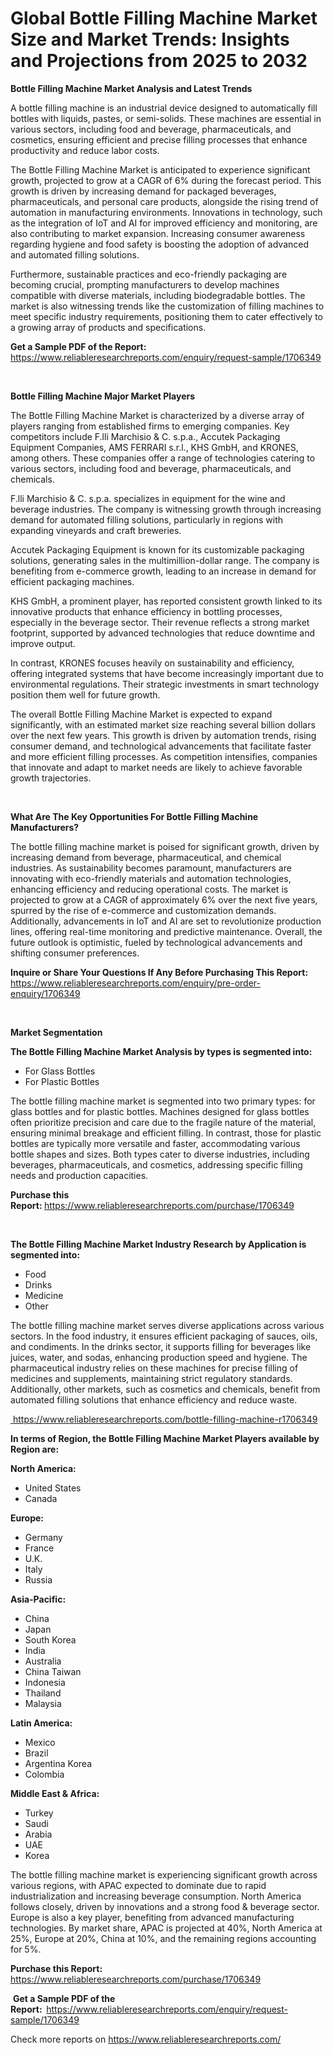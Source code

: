 <p><h1>Global Bottle Filling Machine Market Size and Market Trends: Insights and Projections from 2025 to 2032</h1></p><p><strong>Bottle Filling Machine Market Analysis and Latest Trends</strong></p>
<p><p>A bottle filling machine is an industrial device designed to automatically fill bottles with liquids, pastes, or semi-solids. These machines are essential in various sectors, including food and beverage, pharmaceuticals, and cosmetics, ensuring efficient and precise filling processes that enhance productivity and reduce labor costs.</p><p>The Bottle Filling Machine Market is anticipated to experience significant growth, projected to grow at a CAGR of 6% during the forecast period. This growth is driven by increasing demand for packaged beverages, pharmaceuticals, and personal care products, alongside the rising trend of automation in manufacturing environments. Innovations in technology, such as the integration of IoT and AI for improved efficiency and monitoring, are also contributing to market expansion. Increasing consumer awareness regarding hygiene and food safety is boosting the adoption of advanced and automated filling solutions.</p><p>Furthermore, sustainable practices and eco-friendly packaging are becoming crucial, prompting manufacturers to develop machines compatible with diverse materials, including biodegradable bottles. The market is also witnessing trends like the customization of filling machines to meet specific industry requirements, positioning them to cater effectively to a growing array of products and specifications.</p></p>
<p><strong>Get a Sample PDF of the Report:&nbsp;</strong> <a href="https://www.reliableresearchreports.com/enquiry/request-sample/1706349?utm_campaign=2788&utm_medium=2&utm_source=Github&utm_content=ia&utm_term=08042025&utm_id=bottle-filling-machine">https://www.reliableresearchreports.com/enquiry/request-sample/1706349</a></p>
<p>&nbsp;</p>
<p><strong>Bottle Filling Machine Major Market Players</strong></p>
<p><p>The Bottle Filling Machine Market is characterized by a diverse array of players ranging from established firms to emerging companies. Key competitors include F.lli Marchisio & C. s.p.a., Accutek Packaging Equipment Companies, AMS FERRARI s.r.l., KHS GmbH, and KRONES, among others. These companies offer a range of technologies catering to various sectors, including food and beverage, pharmaceuticals, and chemicals.</p><p>F.lli Marchisio & C. s.p.a. specializes in equipment for the wine and beverage industries. The company is witnessing growth through increasing demand for automated filling solutions, particularly in regions with expanding vineyards and craft breweries. </p><p>Accutek Packaging Equipment is known for its customizable packaging solutions, generating sales in the multimillion-dollar range. The company is benefiting from e-commerce growth, leading to an increase in demand for efficient packaging machines.</p><p>KHS GmbH, a prominent player, has reported consistent growth linked to its innovative products that enhance efficiency in bottling processes, especially in the beverage sector. Their revenue reflects a strong market footprint, supported by advanced technologies that reduce downtime and improve output.</p><p>In contrast, KRONES focuses heavily on sustainability and efficiency, offering integrated systems that have become increasingly important due to environmental regulations. Their strategic investments in smart technology position them well for future growth.</p><p>The overall Bottle Filling Machine Market is expected to expand significantly, with an estimated market size reaching several billion dollars over the next few years. This growth is driven by automation trends, rising consumer demand, and technological advancements that facilitate faster and more efficient filling processes. As competition intensifies, companies that innovate and adapt to market needs are likely to achieve favorable growth trajectories.</p></p>
<p>&nbsp;</p>
<p><strong>What Are The Key Opportunities For Bottle Filling Machine Manufacturers?</strong></p>
<p><p>The bottle filling machine market is poised for significant growth, driven by increasing demand from beverage, pharmaceutical, and chemical industries. As sustainability becomes paramount, manufacturers are innovating with eco-friendly materials and automation technologies, enhancing efficiency and reducing operational costs. The market is projected to grow at a CAGR of approximately 6% over the next five years, spurred by the rise of e-commerce and customization demands. Additionally, advancements in IoT and AI are set to revolutionize production lines, offering real-time monitoring and predictive maintenance. Overall, the future outlook is optimistic, fueled by technological advancements and shifting consumer preferences.</p></p>
<p><strong>Inquire or Share Your Questions If Any Before Purchasing This Report:</strong> <a href="https://www.reliableresearchreports.com/enquiry/pre-order-enquiry/1706349?utm_campaign=2788&utm_medium=2&utm_source=Github&utm_content=ia&utm_term=08042025&utm_id=bottle-filling-machine">https://www.reliableresearchreports.com/enquiry/pre-order-enquiry/1706349</a></p>
<p>&nbsp;</p>
<p><strong>Market Segmentation</strong></p>
<p><strong>The Bottle Filling Machine Market Analysis by types is segmented into:</strong></p>
<p><ul><li>For Glass Bottles</li><li>For Plastic Bottles</li></ul></p>
<p><p>The bottle filling machine market is segmented into two primary types: for glass bottles and for plastic bottles. Machines designed for glass bottles often prioritize precision and care due to the fragile nature of the material, ensuring minimal breakage and efficient filling. In contrast, those for plastic bottles are typically more versatile and faster, accommodating various bottle shapes and sizes. Both types cater to diverse industries, including beverages, pharmaceuticals, and cosmetics, addressing specific filling needs and production capacities.</p></p>
<p><strong>Purchase this Report:&nbsp;</strong><a href="https://www.reliableresearchreports.com/purchase/1706349?utm_campaign=2788&utm_medium=2&utm_source=Github&utm_content=ia&utm_term=08042025&utm_id=bottle-filling-machine">https://www.reliableresearchreports.com/purchase/1706349</a></p>
<p>&nbsp;</p>
<p><strong>The Bottle Filling Machine Market Industry Research by Application is segmented into:</strong></p>
<p><ul><li>Food</li><li>Drinks</li><li>Medicine</li><li>Other</li></ul></p>
<p><p>The bottle filling machine market serves diverse applications across various sectors. In the food industry, it ensures efficient packaging of sauces, oils, and condiments. In the drinks sector, it supports filling for beverages like juices, water, and sodas, enhancing production speed and hygiene. The pharmaceutical industry relies on these machines for precise filling of medicines and supplements, maintaining strict regulatory standards. Additionally, other markets, such as cosmetics and chemicals, benefit from automated filling solutions that enhance efficiency and reduce waste.</p></p>
<p><a href="https://www.reliableresearchreports.com/bottle-filling-machine-r1706349?utm_campaign=2788&utm_medium=2&utm_source=Github&utm_content=ia&utm_term=08042025&utm_id=bottle-filling-machine">&nbsp;https://www.reliableresearchreports.com/bottle-filling-machine-r1706349</a></p>
<p><strong>In terms of Region, the Bottle Filling Machine Market Players available by Region are:</strong></p>
<p>
    <p> <strong> North America: </strong>
        <ul>
            <li>United States</li>
            <li>Canada</li>
        </ul>
        </p> 
    <p> <strong> Europe: </strong>
        <ul>
            <li>Germany</li>
            <li>France</li>
            <li>U.K.</li>
            <li>Italy</li>
            <li>Russia</li>
        </ul>
        </p> 
    <p> <strong> Asia-Pacific: </strong>
        <ul>
            <li>China</li>
            <li>Japan</li>
            <li>South Korea</li>
            <li>India</li>
            <li>Australia</li>
            <li>China Taiwan</li>
            <li>Indonesia</li>
            <li>Thailand</li>
            <li>Malaysia</li>
        </ul>
        </p> 
    <p> <strong> Latin America: </strong>
        <ul>
            <li>Mexico</li>
            <li>Brazil</li>
            <li>Argentina Korea</li>
            <li>Colombia</li>
        </ul>
        </p> 
    <p> <strong> Middle East & Africa: </strong>
        <ul>
            <li>Turkey</li>
            <li>Saudi</li>
            <li>Arabia</li>
            <li>UAE</li>
            <li>Korea</li>
        </ul>
    </p>
    </p>
<p><p>The bottle filling machine market is experiencing significant growth across various regions, with APAC expected to dominate due to rapid industrialization and increasing beverage consumption. North America follows closely, driven by innovations and a strong food & beverage sector. Europe is also a key player, benefiting from advanced manufacturing technologies. By market share, APAC is projected at 40%, North America at 25%, Europe at 20%, China at 10%, and the remaining regions accounting for 5%.</p></p>
<p><strong>Purchase this Report: </strong><a href="https://www.reliableresearchreports.com/purchase/1706349?utm_campaign=2788&utm_medium=2&utm_source=Github&utm_content=ia&utm_term=08042025&utm_id=bottle-filling-machine">https://www.reliableresearchreports.com/purchase/1706349</a></p>
<p>&nbsp;<strong>Get a Sample PDF of the Report:&nbsp;&nbsp;</strong><a href="https://www.reliableresearchreports.com/enquiry/request-sample/1706349?utm_campaign=2788&utm_medium=2&utm_source=Github&utm_content=ia&utm_term=08042025&utm_id=bottle-filling-machine">https://www.reliableresearchreports.com/enquiry/request-sample/1706349</a></p>
<p><strong></strong></p>
<p>Check more reports on <a href="https://www.reliableresearchreports.com/?utm_campaign=2788&utm_medium=2&utm_source=Github&utm_content=ia&utm_term=08042025&utm_id=bottle-filling-machine">https://www.reliableresearchreports.com/</a></p>